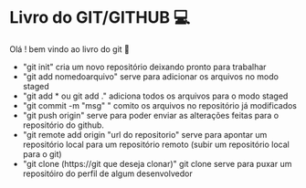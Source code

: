 # Livro do GIT/GITHUB :computer: #

Olá ! bem vindo ao livro do git :wave:

- "git init"  cria um novo repositório deixando pronto para trabalhar
- "git add nomedoarquivo" serve para adicionar os arquivos no modo staged
- "git add * ou git add ." adiciona todos os arquivos para o modo staged
- "git commit -m "msg" " comito os arquivos no repositório já modificados
- "git push origin" serve para poder enviar as alterações feitas para o repositório do github.
- "git remote add origin "url do repositorio" serve para apontar um repositório local para um repositório remoto (subir um repositório local para o git)
- "git clone (https://git que deseja clonar)" git clone serve para puxar um repositóiro do perfil de algum desenvolvedor
